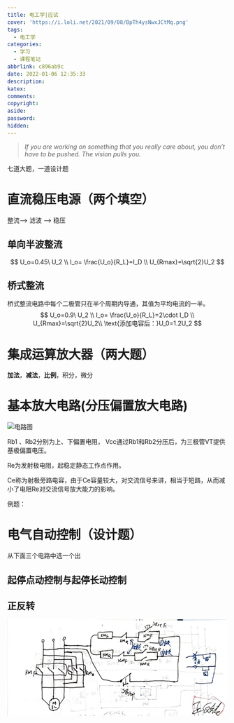 ```yaml
---
title: 电工学|应试
cover: 'https://i.loli.net/2021/09/08/BpTh4ysNwxJCtMq.png'
tags:
  - 电工学
categories:
  - 学习
  - 课程笔记
abbrlink: c896ab9c
date: 2022-01-06 12:35:33
description:
katex:
comments:
copyright:
aside:
password:
hidden:
---
```


> *If you are working on something that you really care about, you don’t have to be pushed. The vision pulls you.* 

七道大题，一道设计题



# 直流稳压电源（两个填空）

整流--> 滤波 --> 稳压

## 单向半波整流

$$
U_o=0.45\ U_2 \\
I_o= \frac{U_o}{R_L}=I_D \\
U_{Rmax}=\sqrt{2}U_2
$$

## 桥式整流

桥式整流电路中每个二极管只在半个周期内导通，其值为平均电流的一半。
$$
U_o=0.9\ U_2 \\
I_o= \frac{U_o}{R_L}=2\cdot I_D \\
U_{Rmax}=\sqrt{2}U_2\\
\text{添加电容后：}U_0=1.2U_2
$$

# 集成运算放大器（两大题）

**加法**，**减法**，**比例**，积分，微分

# 基本放大电路(分压偏置放大电路)

![电路图](http://www.czgyxx.com/Resources/jd/06/Courseware/content/SCOs/m02-03-001/images/1-1.png)

Rb1 、Rb2分别为上、下偏置电阻， Vcc通过Rb1和Rb2分压后，为三极管VT提供基极偏置电压。

Re为发射极电阻，起稳定静态工作点作用。

Ce称为射极旁路电容，由于Ce容量较大，对交流信号来讲，相当于短路，从而减小了电阻Re对交流信号放大能力的影响。

例题：



# 电气自动控制（设计题）

从下面三个电路中选一个出

## 起停点动控制与起停长动控制



## 正反转

![](../../../../images/blogimage/raw/master/202201061332043.jpg)
